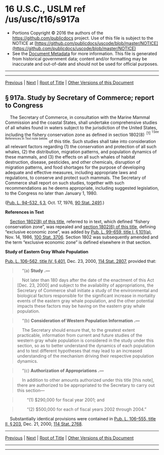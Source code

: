 ---
---

# 16 U.S.C., USLM ref /us/usc/t16/s917a

* Portions Copyright © 2016 the authors of the https://github.com/publicdocs project.
  Use of this file is subject to the NOTICE at [https://github.com/publicdocs/uscode/blob/master/NOTICE](https://github.com/publicdocs/uscode/blob/master/NOTICE)
* See the [Document Metadata](././../../../..//README.md) for more information.
  This file is generated from historical government data; content and/or formatting may be inaccurate and out-of-date and should not be used for official purposes.

----------
----------

[Previous](./../../../..//us/usc/t16/ch14A/m__us_usc_t16_s917.md) | [Next](./../../../..//us/usc/t16/ch14A/m__us_usc_t16_s917b.md) | [Root of Title](./../../../../) | [Other Versions of this Document](https://publicdocs.github.io/go/links?ns=uslm&ref=%2Fus%2Fusc%2Ft16%2Fs917a)

## § 917a. Study by Secretary of Commerce; report to Congress

    The Secretary of Commerce, in consultation with the Marine Mammal Commission and the coastal States, shall undertake comprehensive studies of all whales found in waters subject to the jurisdiction of the United States, including the fishery conservation zone as defined in section 1802(8)  <sup>\[1\]</sup>  <sup><sup> 1 See References in Text note below. </sup></sup>  of this title. Such studies shall take into consideration all relevant factors regarding (1) the conservation and protection of all such whales, (2) the distribution, migration patterns, and population dynamics of these mammals, and (3) the effects on all such whales of habitat destruction, disease, pesticides, and other chemicals, disruption of migration patterns, and food shortages for the purpose of developing adequate and effective measures, including appropriate laws and regulations, to conserve and protect such mammals. The Secretary of Commerce shall report on such studies, together with such recommendations as he deems appropriate, including suggested legislation, to the Congress no later than January 1, 1980.

([Pub. L. 94–532, § 3][/us/pl/94/532/s3], Oct. 17, 1976, [90 Stat. 2491][/us/stat/90/2491].)

 __References in Text__ 

    [Section 1802(8) of this title][/us/usc/t16/s1802/8], referred to in text, which defined “fishery conservation zone”, was repealed and [section 1802(6) of this title][/us/usc/t16/s1802/6], defining “exclusive economic zone”, was added by [Pub. L. 99–659, title I, § 101(a)][/us/pl/99/659/s101/a], Nov. 14, 1986, [100 Stat. 3706][/us/stat/100/3706]. Section 1802 was subsequently amended and the term “exclusive economic zone” is defined elsewhere in that section.

 __Study of Eastern Gray Whale Population__ 

[Pub. L. 106–562, title IV, § 401][/us/pl/106/562/s401], Dec. 23, 2000, [114 Stat. 2807][/us/stat/114/2807], provided that:

>     “(a)  __Study__  __.—__ 

>     Not later than 180 days after the date of the enactment of this Act \[Dec. 23, 2000\] and subject to the availability of appropriations, the Secretary of Commerce shall initiate a study of the environmental and biological factors responsible for the significant increase in mortality events of the eastern gray whale population, and the other potential impacts these factors may be having on the eastern gray whale population.

>     “(b)  __Consideration of Western Population Information__  __.—__ 

>     The Secretary should ensure that, to the greatest extent practicable, information from current and future studies of the western gray whale population is considered in the study under this section, so as to better understand the dynamics of each population and to test different hypotheses that may lead to an increased understanding of the mechanism driving their respective population dynamics.

>     “(c)  __Authorization of Appropriations__  __.—__ 

>     In addition to other amounts authorized under this title \[this note\], there are authorized to be appropriated to the Secretary to carry out this section—

>         “(1) $290,000 for fiscal year 2001; and

>         “(2) $500,000 for each of fiscal years 2002 through 2004.”

    Substantially identical provisions were contained in [Pub. L. 106–555, title II, § 203][/us/pl/106/555/s203], Dec. 21, 2000, [114 Stat. 2768][/us/stat/114/2768].

----------

[Previous](./../../../..//us/usc/t16/ch14A/m__us_usc_t16_s917.md) | [Next](./../../../..//us/usc/t16/ch14A/m__us_usc_t16_s917b.md) | [Root of Title](./../../../../) | [Other Versions of this Document](https://publicdocs.github.io/go/links?ns=uslm&ref=%2Fus%2Fusc%2Ft16%2Fs917a)

----------
----------

[/us/pl/94/532/s3]: https://publicdocs.github.io/go/links?ns=uslm&ref=%2Fus%2Fpl%2F94%2F532%2Fs3
[/us/stat/90/2491]: https://publicdocs.github.io/go/links?ns=uslm&ref=%2Fus%2Fstat%2F90%2F2491
[/us/usc/t16/s1802/8]: https://publicdocs.github.io/go/links?ns=uslm&ref=%2Fus%2Fusc%2Ft16%2Fs1802%2F8
[/us/usc/t16/s1802/6]: https://publicdocs.github.io/go/links?ns=uslm&ref=%2Fus%2Fusc%2Ft16%2Fs1802%2F6
[/us/pl/99/659/s101/a]: https://publicdocs.github.io/go/links?ns=uslm&ref=%2Fus%2Fpl%2F99%2F659%2Fs101%2Fa
[/us/stat/100/3706]: https://publicdocs.github.io/go/links?ns=uslm&ref=%2Fus%2Fstat%2F100%2F3706
[/us/pl/106/562/s401]: https://publicdocs.github.io/go/links?ns=uslm&ref=%2Fus%2Fpl%2F106%2F562%2Fs401
[/us/stat/114/2807]: https://publicdocs.github.io/go/links?ns=uslm&ref=%2Fus%2Fstat%2F114%2F2807
[/us/pl/106/555/s203]: https://publicdocs.github.io/go/links?ns=uslm&ref=%2Fus%2Fpl%2F106%2F555%2Fs203
[/us/stat/114/2768]: https://publicdocs.github.io/go/links?ns=uslm&ref=%2Fus%2Fstat%2F114%2F2768



